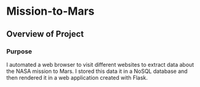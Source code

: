# Mission-to-Mars
## Overview of Project
### Purpose
I automated a web browser to visit different websites to extract data about the NASA mission to Mars. I stored this data it in a NoSQL database and then rendered it in a web application created with Flask.

